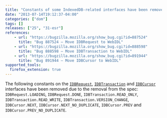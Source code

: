```yaml
---
title: "Constants of some IndexedDB-related interfaces have been removed"
date: "2013-07-14T19:12:37-04:00"
categories: ["dom"]
tags: []
releases: ["25", "31-esr"]
references:
    - url: "https://bugzilla.mozilla.org/show_bug.cgi?id=887524"
      title: "Bug 887524 – Move IDBRequest to WebIDL"
    - url: "https://bugzilla.mozilla.org/show_bug.cgi?id=888598"
      title: "Bug 888598 – Move IDBTransaction to WebIDL"
    - url: "https://bugzilla.mozilla.org/show_bug.cgi?id=891944"
      title: "Bug 891944 – Move IDBCursor to WebIDL"
supported_tools:
  firefox_extension: true
---
```

The following constants on the [`IDBRequest`](https://developer.mozilla.org/docs/Web/API/IDBRequest), [`IDBTransaction`](https://developer.mozilla.org/docs/Web/API/IDBTransaction) and [`IDBCursor`](https://developer.mozilla.org/docs/Web/API/IDBCursor) interfaces have been removed due to the removal from the spec: `IDBRequest.LOADING`, `IDBRequest.DONE`, `IDBTransaction.READ_ONLY`, `IDBTransaction.READ_WRITE`, `IDBTransaction.VERSION_CHANGE`, `IDBCursor.NEXT`, `IDBCursor.NEXT_NO_DUPLICATE`, `IDBCursor.PREV` and `IDBCursor.PREV_NO_DUPLICATE`.
